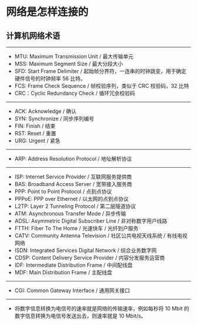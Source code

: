 # 网络是怎样连接的

[annotation]: [id] (905e23c9-2234-43cc-9f74-32607cd119ac)
[annotation]: [status] (public)
[annotation]: [create_time] (2021-06-25 13:57:00)
[annotation]: [category] (读书笔记)
[annotation]: [tags] ()
[annotation]: [comments] (false)
[annotation]: [url] (http://blog.ccyg.studio/article/905e23c9-2234-43cc-9f74-32607cd119ac)


## 计算机网络术语

---

- MTU: Maximum Transmission Unit / 最大传输单元
- MSS: Maximum Segment Size / 最大分段大小
- SFD: Start Frame Delimiter / 起始帧分界符，一连串的时钟跳变，用于确定硬件信号的时钟频率 56 比特。
- FCS: Frame Check Sequence / 帧校验序列，类似于 CRC 校验码，32 比特
- CRC：Cyclic Redundancy Check / 循环冗余校验码

---

- ACK: Acknowledge / 确认
- SYN: Synchronize / 同步序列编号
- FIN: Finish / 结束
- RST: Reset / 重置
- URG: Urgent / 紧急

--- 

- ARP: Address Resolution Protocol / 地址解析协议

---

- ISP: Internet Service Provider / 互联网服务提供商
- BAS: Broadband Access Server / 宽带接入服务商
- PPP: Point to Point Protocol / 点到点协议
- PPPoE: PPP over Ethernet / 以太网的点到点协议
- L2TP: Layer 2 Tunneling Protocol / 第二层隧道协议
- ATM: Asynchronous Transfer Mode / 异步传输
- ADSL: Asymmetric Digital Subscriber Line / 非对称数字用户线路
- FTTH: Fiber To The Home / 光速快车 / 光纤到户服务
- CATV: Community Antenna Television / 社区公共电视天线系统 / 有线电视网络
- ISDN: Integrated Services Digital Network / 综合业务数字网
- CDSP: Content Delivery Service Provider / 内容分发服务运营商
- IDF: Intermediate Distribution Frame / 中间配线盘
- MDF: Main Distribution Frame / 主配线盘

---

- CGI: Common Gateway Interface / 通用网关接口

---

- 将数字信息转换为电信号的速率就是网络的传输速率，例如每秒将 10 Mbit 的数字信息转换为电信号发送出去，则速率就是 10 Mbit/s。